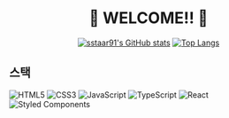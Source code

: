 <h1 align="center">👋  WELCOME!! 👋</h1>

<div align="center">
    
[![sstaar91's GitHub stats](https://github-readme-stats.vercel.app/api?username=sstaar91&show_icons=true&theme=highcontrast)](https://github.com/sstaar91/github-readme-stats)
[![Top Langs](https://github-readme-stats.vercel.app/api/top-langs/?username=sstaar91&layout=compact&theme=highcontrast&langs_count=8)](https://github.com/sstaar91/github-readme-stats)
    
</div>

<!-- ## 포트폴리오

[![Notion](https://img.shields.io/badge/Notion-%23000000.svg?style=for-the-badge&logo=notion&logoColor=white)](https://www.notion.so/KIM-MYUNG-SUNG-6166f7cb7478406fa018a536a2d3f532) -->

## 스택

![HTML5](https://img.shields.io/badge/html5-E34F26.svg?style=for-the-badge&logo=html5&logoColor=white)
![CSS3](https://img.shields.io/badge/css3-1572B6.svg?style=for-the-badge&logo=css3&logoColor=white)
![JavaScript](https://img.shields.io/badge/javascript-%23323330.svg?style=for-the-badge&logo=javascript&logoColor=%23F7DF1E)
![TypeScript](https://img.shields.io/badge/typescript-%23007ACC.svg?style=for-the-badge&logo=typescript&logoColor=white)
![React](https://img.shields.io/badge/react-%2320232a.svg?style=for-the-badge&logo=react&logoColor=%2361DAFB)
![Styled Components](https://img.shields.io/badge/styled--components-DB7093?style=for-the-badge&logo=styled-components&logoColor=white)


  

